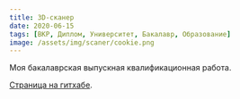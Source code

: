 ```yaml
---
title: 3D-сканер
date: 2020-06-15
tags: [ВКР, Диплом, Университет, Бакалавр, Образование]
image: /assets/img/scaner/cookie.png
---
```


Моя бакалаврская выпускная квалификационная работа.

[Страница на гитхабе](https://github.com/bedlamzd/vkr).
